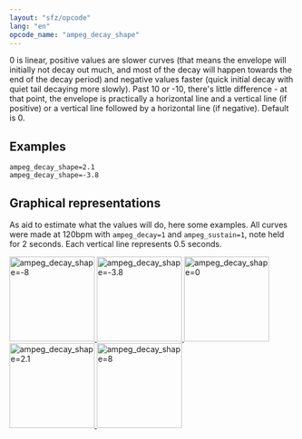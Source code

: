 ```yaml
---
layout: "sfz/opcode"
lang: "en"
opcode_name: "ampeg_decay_shape"
---
```

0 is linear, positive values are slower curves (that means the envelope will
initially not decay out much, and most of the decay will happen towards the end
of the decay period) and negative values faster (quick initial decay with quiet
tail decaying more slowly). Past 10 or -10, there's little difference - at that
point, the envelope is practically a horizontal line and a vertical line
(if positive) or a vertical line followed by a horizontal line (if negative).
Default is 0.

## Examples

```
ampeg_decay_shape=2.1
ampeg_decay_shape=-3.8
```

## Graphical representations

As aid to estimate what the values will do, here some examples.
All curves were made at 120bpm with `ampeg_decay=1` and `ampeg_sustain=1`,
note held for 2 seconds. Each vertical line represents 0.5 seconds.

<a href="{{ '/assets/img/ampeg_decay_shape/sine_neg8.jpg' | relative_url }}"
	data-toggle="lightbox" data-gallery="ampeg_decay_shape" data-title="ampeg_decay_shape=-8">
	<img src="{{ '/assets/img/ampeg_decay_shape/sine_neg8.jpg' | relative_url }}"
		class="img-fluid" alt="ampeg_decay_shape=-8" style="width:150px">
</a>
<a href="{{ '/assets/img/ampeg_decay_shape/sine_neg3p8.jpg' | relative_url }}"
	data-toggle="lightbox" data-gallery="ampeg_decay_shape" data-title="ampeg_decay_shape=-3.8">
	<img src="{{ '/assets/img/ampeg_decay_shape/sine_neg3p8.jpg' | relative_url }}"
		class="img-fluid" alt="ampeg_decay_shape=-3.8" style="width:150px">
</a>
<a href="{{ '/assets/img/ampeg_decay_shape/sine_0.jpg' | relative_url }}"
	data-toggle="lightbox" data-gallery="ampeg_decay_shape" data-title="ampeg_decay_shape=0">
	<img src="{{ '/assets/img/ampeg_decay_shape/sine_0.jpg' | relative_url }}"
		class="img-fluid" alt="ampeg_decay_shape=0" style="width:150px">
</a>
<a href="{{ '/assets/img/ampeg_decay_shape/sine_pos2p1.jpg' | relative_url }}"
	data-toggle="lightbox" data-gallery="ampeg_decay_shape" data-title="ampeg_decay_shape=2.1">
	<img src="{{ '/assets/img/ampeg_decay_shape/sine_pos2p1.jpg' | relative_url }}"
		class="img-fluid" alt="ampeg_decay_shape=2.1" style="width:150px">
</a>
<a href="{{ '/assets/img/ampeg_decay_shape/sine_pos8.jpg' | relative_url }}"
	data-toggle="lightbox" data-gallery="ampeg_decay_shape" data-title="ampeg_decay_shape=8">
	<img src="{{ '/assets/img/ampeg_decay_shape/sine_pos8.jpg' | relative_url }}"
		class="img-fluid" alt="ampeg_decay_shape=8" style="width:150px">
</a>
